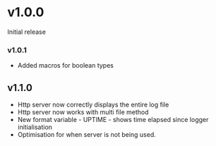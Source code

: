 # v1.0.0
Initial release

### v1.0.1 
* Added macros for boolean types

## v1.1.0
* Http server now correctly displays the entire log file
* Http server now works with multi file method
* New format variable - UPTIME - shows time elapsed since logger initialisation
* Optimisation for when server is not being used.

